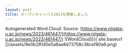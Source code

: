 ```yaml
---
layout: post
title: オープンキャンパス2023を開催しました
---
```

Autogenerated Word Cloud.
Source\: [https://www.niigata-u.ac.jp/news/2023/461447/](https://www.niigata-u.ac.jp/news/2023/461447/)
![WordCloud]({{ site.baseurl }}/assets/9e0b281d0e5a6aa8d73758c36cef80a6.png)